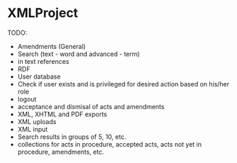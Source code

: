 # XMLProject

TODO:
- Amendments (General)
- Search (text - word and advanced - term)
- in text references
- RDF
- User database
- Check if user exists and is privileged for desired action based on his/her role
- logout
- acceptance and dismisal of acts and amendments
- XML, XHTML and PDF exports
- XML uploads
- XML input
- Search results in groups of 5, 10, etc.
- collections for acts in procedure, accepted acts, acts not yet in procedure, amendments, etc.